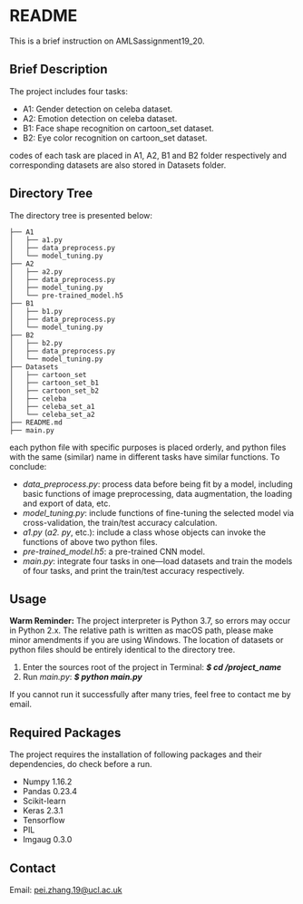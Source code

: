 # README
This is a brief instruction on AMLSassignment19_20. 
## Brief Description

The project includes four tasks:

- A1: Gender detection on celeba dataset.
- A2: Emotion detection on celeba dataset.
- B1: Face shape recognition on cartoon_set dataset.
- B2: Eye color recognition on cartoon_set dataset.

codes of each task are placed in A1, A2, B1 and B2 folder respectively and corresponding datasets are also stored in Datasets folder. 

## Directory Tree

The directory tree is presented below: 

```
├── A1
│   ├── a1.py
│   ├── data_preprocess.py
│   └── model_tuning.py
├── A2
│   ├── a2.py
│   ├── data_preprocess.py
│   ├── model_tuning.py
│   └── pre-trained_model.h5
├── B1
│   ├── b1.py
│   ├── data_preprocess.py
│   └── model_tuning.py
├── B2
│   ├── b2.py
│   ├── data_preprocess.py
│   └── model_tuning.py
├── Datasets
│   ├── cartoon_set
│   ├── cartoon_set_b1
│   ├── cartoon_set_b2
│   ├── celeba
│   ├── celeba_set_a1
│   └── celeba_set_a2
├── README.md
├── main.py
```

each python file with specific purposes is placed orderly, and python files with the same (similar) name in different tasks have similar functions. To conclude: 

- *data_preprocess.py*: process data before being fit by a model, including basic functions of image preprocessing, data augmentation, the loading and export of data, etc. 
- *model_tuning.py*: include functions of fine-tuning the selected model via cross-validation, the train/test accuracy calculation.
- *a1.py* (*a2. py*, etc.): include a class whose objects can invoke the functions of above two python files.
- *pre-trained_model.h5*: a pre-trained CNN model.
- *main.py*: integrate four tasks in one—load datasets and train the models of four tasks, and print the train/test accuracy respectively.

## Usage

**Warm Reminder:** The project interpreter is Python 3.7, so errors may occur in Python 2.x. The relative path is written as macOS path, please make minor amendments if you are using Windows. The location of datasets or python files should be entirely identical to the directory tree.

1. Enter the sources root of the project in Terminal: ***$ cd /project_name*** 	
2. Run *main.py*: ***$ python main.py***

If you cannot run it successfully after many tries, feel free to contact me by email.

## Required Packages

The project requires the installation of following packages and their dependencies, do check before a run.

- Numpy 1.16.2
- Pandas 0.23.4 
- Scikit-learn
- Keras 2.3.1
- Tensorflow
- PIL
- Imgaug 0.3.0 

## Contact

Email: [pei.zhang.19@ucl.ac.uk]()
